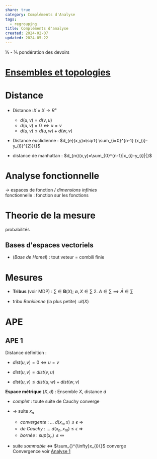 ```yaml
---  
share: true  
category: Compléments d'Analyse  
tags:  
  - regrouping  
title: Compléments d'analyse  
created: 2024-02-07  
updated: 2024-05-22  
---  
```

⅕ - ⅖ pondération des devoirs  
# [Ensembles et topologies](Ensembles%20et%20topologies.md)  
# Distance  
  
- Distance :$X\times X\to R^+{}$  
	- $d(u,v)=d(v,u){}$  
	- $d(u,v)=0\iff u=v{}$   
	- $d(u,v)\leq d(u,w)+d(w,v){}$  
  
- Distance euclidienne : $d_{e}(x,y)=\sqrt{ \sum_{i=0}^{n-1} (x_{i}-y_{i})^{2}}{}$  
  
- distance de manhattan : $d_{m}(x,y)=\sum_{0}^{n-1}|x_{i}-y_{i}|{}$  
  
  
# Analyse fonctionnelle  
→ espaces de fonction / *dimensions infinies*  
fonctionnelle :  fonction sur les fonctions  
  
# Theorie de la mesure  
probabilités  
## Bases d'espaces vectoriels  
  
- (*Base de Hamel*) : tout veteur = combili finie  
  
# Mesures  
  
- **Tribus** (voir MDP) : $\sum\in \mathbf{B}(X){}$; $\emptyset , X \in  \sum{}$ 2. $A\in \sum \implies \bar{A}\in \sum{}$  
  
- tribu *Borélienne* (la plus petite) :$\mathcal{B}(X){}$   
# APE  
## APE 1  
Distance définition :   
  
- $dist(u,v)=0\iff u=v{}$   
  
- $dist(u,v)=dist(v,u){}$  
  
- $dist(u,v)\leq dist(u,w)+dist(w,v){}$  
  
**Espace métrique** $(X,d){}$ : Ensemble $X{}$, distance $d{}$  
  
- *complet* : toute suite de Cauchy converge  
  
- → suite $x_n$  
	- *convergente* : … $d(x_{n},x)\leq\epsilon{}$ ⇒  
	- *de Cauchy* : … $d(x_{n},x_{m})\leq\epsilon{}$ ⇒  
	- *bornée* : $sup (x_{n})\leq \infty{}$  
  
- suite *sommable* <=> $\sum_{}^{\infty}x_{i}{}$ converge  
Convergence voir [Analyse 1](Analyse%201.md)  
